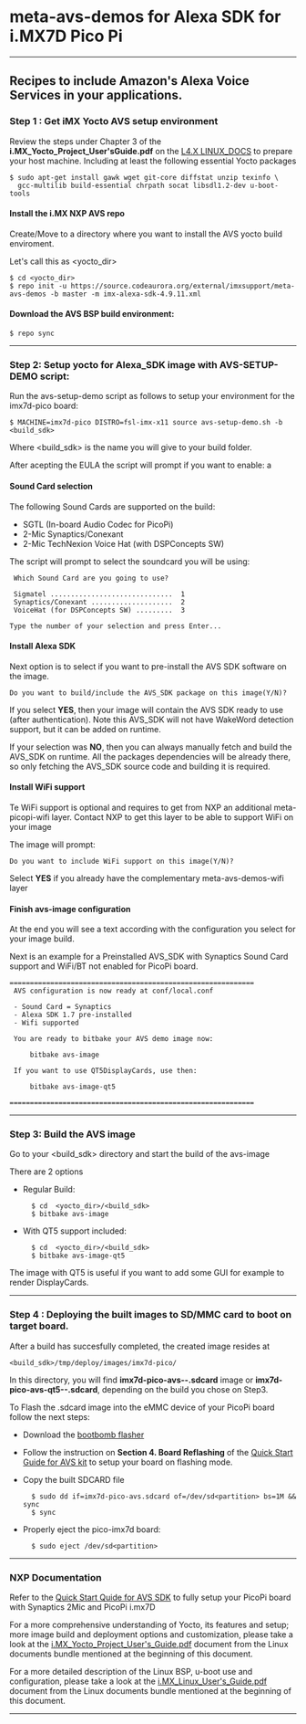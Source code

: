 # meta-avs-demos for Alexa SDK for i.MX7D Pico Pi
---

Recipes to include Amazon's Alexa Voice Services in your applications.
---
### Step 1 : Get iMX Yocto AVS setup environment

Review the steps under Chapter 3 of the **i.MX_Yocto_Project_User'sGuide.pdf**
on the [L4.X LINUX_DOCS](https://goo.gl/Qcp4yA) to prepare your host machine.
Including at least the following essential Yocto packages

    $ sudo apt-get install gawk wget git-core diffstat unzip texinfo \
      gcc-multilib build-essential chrpath socat libsdl1.2-dev u-boot-tools

#### Install the i.MX NXP AVS repo

Create/Move to a directory where you want to install the AVS yocto build
enviroment.

Let's call this as <yocto_dir>


    $ cd <yocto_dir>
    $ repo init -u https://source.codeaurora.org/external/imxsupport/meta-avs-demos -b master -m imx-alexa-sdk-4.9.11.xml


#### Download the AVS BSP build environment:

    $ repo sync
---
### Step 2: Setup yocto for Alexa_SDK image with AVS-SETUP-DEMO script:

Run the avs-setup-demo script as follows to setup your environment for the
imx7d-pico board:


    $ MACHINE=imx7d-pico DISTRO=fsl-imx-x11 source avs-setup-demo.sh -b <build_sdk>

Where <build_sdk> is the name you will give to your build folder.

After acepting the EULA the script will prompt if you want to enable:
a
#### Sound Card selection

The following Sound Cards are supported on the build:

* SGTL (In-board Audio Codec for PicoPi)
* 2-Mic Synaptics/Conexant
* 2-Mic TechNexion Voice Hat (with DSPConcepts SW)

The script will prompt to select the soundcard you will be using:


     Which Sound Card are you going to use?

     Sigmatel ..............................  1
     Synaptics/Conexant ....................  2
     VoiceHat (for DSPConcepts SW) .........  3

    Type the number of your selection and press Enter...


#### Install Alexa SDK

Next option is to select if you want to pre-install the AVS SDK software on the
image.

    Do you want to build/include the AVS_SDK package on this image(Y/N)?

If you select **YES**, then your image will contain the AVS SDK ready to use
(after authentication). Note this AVS_SDK will not have WakeWord detection
support, but it can be added on runtime.

If your selection was **NO**, then you can always manually fetch and build the
AVS_SDK on runtime. All the packages dependencies will be already there, so
only fetching the AVS_SDK source code and building it is required.

#### Install WiFi support

Te WiFi support is optional and requires to get from NXP an additional
meta-picopi-wifi layer.
Contact NXP to get this layer to be able to support WiFi on your image

The image will prompt:

    Do you want to include WiFi support on this image(Y/N)?


Select **YES** if you already have the complementary meta-avs-demos-wifi layer


#### Finish avs-image configuration

At the end you will see a text according with the configuration you select for
your image build.

Next is an example for a Preinstalled AVS_SDK with Synaptics Sound Card support
and WiFi/BT not enabled for PicoPi board.

    ============================================================
     AVS configuration is now ready at conf/local.conf

     - Sound Card = Synaptics
     - Alexa SDK 1.7 pre-installed
     - Wifi supported

     You are ready to bitbake your AVS demo image now:

         bitbake avs-image

     If you want to use QT5DisplayCards, use then:

         bitbake avs-image-qt5

    ============================================================

---

### Step 3: Build the AVS image

Go to your <build_sdk> directory and start the build of the avs-image

There are 2 options

- Regular Build:

        $ cd  <yocto_dir>/<build_sdk>
        $ bitbake avs-image


- With QT5 support included:

        $ cd  <yocto_dir>/<build_sdk>
        $ bitbake avs-image-qt5


The image with QT5 is useful if you want to add some GUI for example to render
DisplayCards.

---

### Step 4 : Deploying the built images to SD/MMC card to boot on target board.

After a build has succesfully completed, the created image resides at

    <build_sdk>/tmp/deploy/images/imx7d-pico/

In this directory, you will find **imx7d-pico-avs-<soundcard>-<version>.sdcard**
image or **imx7d-pico-avs-qt5-<soundcard>-<version>.sdcard**, depending on the
build you chose on Step3.

To Flash the .sdcard image into the eMMC device of your PicoPi board follow the
next steps:

- Download the [bootbomb flasher](https://goo.gl/BAHS2H)
- Follow the instruction on **Section 4. Board Reflashing** of the
[Quick Start Guide for AVS kit](https://goo.gl/LHQG2c) to setup your board on
flashing mode.

- Copy the built SDCARD file

        $ sudo dd if=imx7d-pico-avs.sdcard of=/dev/sd<partition> bs=1M && sync
        $ sync

- Properly eject the pico-imx7d board:

        $ sudo eject /dev/sd<partition>

---

### NXP Documentation

Refer to the [Quick Start Quide for AVS SDK](https://goo.gl/BJnwn8) to fully
setup your PicoPi board with  Synaptics 2Mic and PicoPi i.mx7D

For a more comprehensive understanding of Yocto, its features and setup; more
image build and deployment options and customization, please take a look at the
[i.MX_Yocto_Project_User's_Guide.pdf](https://goo.gl/E9RSxz) document from the
Linux documents bundle mentioned at the beginning of this document.

For a more detailed description of the Linux BSP, u-boot use and configuration,
please take a look at the [i.MX_Linux_User's_Guide.pdf](https://goo.gl/M8ujSY)
document from the Linux documents bundle mentioned at the beginning of this
document.

---
